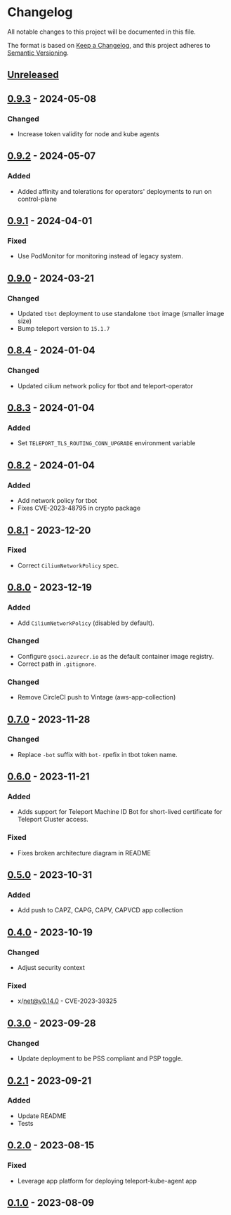 # Changelog

All notable changes to this project will be documented in this file.

The format is based on [Keep a Changelog](https://keepachangelog.com/en/1.0.0/),
and this project adheres to [Semantic Versioning](https://semver.org/spec/v2.0.0.html).

## [Unreleased]

## [0.9.3] - 2024-05-08

### Changed

- Increase token validity for node and kube agents

## [0.9.2] - 2024-05-07

### Added

- Added affinity and tolerations for operators' deployments to run on control-plane

## [0.9.1] - 2024-04-01

### Fixed

- Use PodMonitor for monitoring instead of legacy system.

## [0.9.0] - 2024-03-21

### Changed

- Updated `tbot` deployment to use standalone `tbot` image (smaller image size)
- Bump teleport version to `15.1.7`

## [0.8.4] - 2024-01-04

### Changed

- Updated cilium network policy for tbot and teleport-operator

## [0.8.3] - 2024-01-04

### Added

- Set `TELEPORT_TLS_ROUTING_CONN_UPGRADE` environment variable

## [0.8.2] - 2024-01-04

### Added

- Add network policy for tbot
- Fixes CVE-2023-48795 in crypto package

## [0.8.1] - 2023-12-20

### Fixed

- Correct `CiliumNetworkPolicy` spec.

## [0.8.0] - 2023-12-19

### Added

- Add `CiliumNetworkPolicy` (disabled by default).

### Changed

- Configure `gsoci.azurecr.io` as the default container image registry.
- Correct path in `.gitignore`.

### Changed

- Remove CircleCI push to Vintage (aws-app-collection)

## [0.7.0] - 2023-11-28

### Changed

- Replace `-bot` suffix with `bot-` rpefix in tbot token name.

## [0.6.0] - 2023-11-21

### Added

- Adds support for Teleport Machine ID Bot for short-lived certificate for Teleport Cluster access.

### Fixed

- Fixes broken architecture diagram in README

## [0.5.0] - 2023-10-31

### Added

- Add push to CAPZ, CAPG, CAPV, CAPVCD app collection

## [0.4.0] - 2023-10-19

### Changed

- Adjust security context

### Fixed

- x/net@v0.14.0 - CVE-2023-39325

## [0.3.0] - 2023-09-28

### Changed

- Update deployment to be PSS compliant and PSP toggle.

## [0.2.1] - 2023-09-21

### Added

- Update README
- Tests

## [0.2.0] - 2023-08-15

### Fixed

- Leverage app platform for deploying teleport-kube-agent app

## [0.1.0] - 2023-08-09

[Unreleased]: https://github.com/giantswarm/teleport-operator/compare/v0.9.3...HEAD
[0.9.3]: https://github.com/giantswarm/teleport-operator/compare/v0.9.2...v0.9.3
[0.9.2]: https://github.com/giantswarm/teleport-operator/compare/v0.9.1...v0.9.2
[0.9.1]: https://github.com/giantswarm/teleport-operator/compare/v0.9.0...v0.9.1
[0.9.0]: https://github.com/giantswarm/teleport-operator/compare/v0.8.4...v0.9.0
[0.8.4]: https://github.com/giantswarm/teleport-operator/compare/v0.8.3...v0.8.4
[0.8.3]: https://github.com/giantswarm/teleport-operator/compare/v0.8.2...v0.8.3
[0.8.2]: https://github.com/giantswarm/teleport-operator/compare/v0.8.1...v0.8.2
[0.8.1]: https://github.com/giantswarm/teleport-operator/compare/v0.8.0...v0.8.1
[0.8.0]: https://github.com/giantswarm/teleport-operator/compare/v0.7.0...v0.8.0
[0.7.0]: https://github.com/giantswarm/teleport-operator/compare/v0.6.0...v0.7.0
[0.6.0]: https://github.com/giantswarm/teleport-operator/compare/v0.5.0...v0.6.0
[0.5.0]: https://github.com/giantswarm/teleport-operator/compare/v0.4.0...v0.5.0
[0.4.0]: https://github.com/giantswarm/teleport-operator/compare/v0.3.0...v0.4.0
[0.3.0]: https://github.com/giantswarm/teleport-operator/compare/v0.2.1...v0.3.0
[0.2.1]: https://github.com/giantswarm/teleport-operator/compare/v0.2.0...v0.2.1
[0.2.0]: https://github.com/giantswarm/teleport-operator/compare/v0.1.0...v0.2.0
[0.1.0]: https://github.com/giantswarm/teleport-operator/releases/tag/v0.1.0
